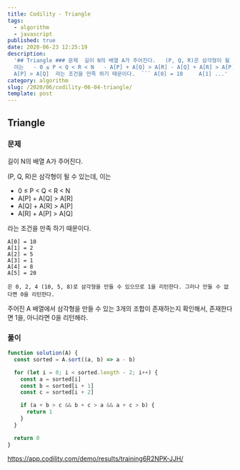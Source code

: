 ```yaml
---
title: Codility - Triangle
tags:
  - algorithm
  - javascript
published: true
date: 2020-06-23 12:25:19
description:
  '## Triangle ### 문제  길이 N의 배열 A가 주어진다.   (P, Q, R)은 삼각형이 될 수 있는데,
  이는   - 0 ≤ P < Q < R < N   - A[P] + A[Q] > A[R] - A[Q] + A[R] > A[P] - A[R] +
  A[P] > A[Q]  라는 조건을 만족 하기 때문이다.  ``` A[0] = 10     A[1] ...'
category: algorithm
slug: /2020/06/codility-06-04-triangle/
template: post
---
```


## Triangle

### 문제

길이 N의 배열 A가 주어진다.

(P, Q, R)은 삼각형이 될 수 있는데, 이는

- 0 ≤ P < Q < R < N
- A[P] + A[Q] > A[R]
- A[Q] + A[R] > A[P]
- A[R] + A[P] > A[Q]

라는 조건을 만족 하기 때문이다.

```
A[0] = 10
A[1] = 2
A[2] = 5
A[3] = 1
A[4] = 8
A[5] = 20

은 0, 2, 4 (10, 5, 8)로 삼각형을 만들 수 있으므로 1을 리턴한다. 그러나 만들 수 없다면 0을 리턴한다.
```

주어진 A 배열에서 삼각형을 만들 수 있는 3개의 조합이 존재하는지 확인해서, 존재한다면 1을, 아니라면 0을 리턴해라.

### 풀이

```javascript
function solution(A) {
  const sorted = A.sort((a, b) => a - b)

  for (let i = 0; i < sorted.length - 2; i++) {
    const a = sorted[i]
    const b = sorted[i + 1]
    const c = sorted[i + 2]

    if (a + b > c && b + c > a && a + c > b) {
      return 1
    }
  }

  return 0
}
```

https://app.codility.com/demo/results/training6R2NPK-JJH/
